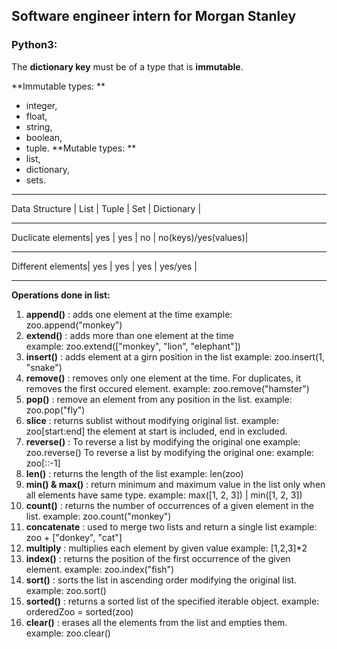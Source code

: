 ## Software engineer intern for Morgan Stanley

### Python3:
The **dictionary key** must be of a type that is **immutable**. 

**Immutable types: **
- integer, 
- float, 
- string,
- boolean,
- tuple. 
**Mutable types: **
- list, 
- dictionary, 
- sets.

____________________________________________________________________
Data Structure    |  List  |  Tuple  |  Set  |  Dictionary          |
____________________________________________________________________
Duclicate elements|  yes   |   yes   |  no   |  no(keys)/yes(values)|
____________________________________________________________________
Different elements|  yes   |   yes   |  yes  |  yes/yes             |
____________________________________________________________________

**Operations done in list:**
1. **append()** : adds one element at the time
example: zoo.append("monkey")  
2. **extend()** : adds more than one element at the time  
example: zoo.extend(["monkey", "lion", "elephant"])
3. **insert()** : adds element at a girn position in the list
example: zoo.insert(1, "snake")
4. **remove()** : removes only one element at the time. For duplicates, it removes the first occured element.
example: zoo.remove("hamster")
5. **pop()** : remove an element from any position in the list.
example: zoo.pop("fly")
6. **slice** : returns sublist without modifying original list.
example: zoo[start:end] the element at start is included, end in excluded.
7. **reverse()** : To reverse a list by modifying the original one
example: zoo.reverse()
To reverse a list by modifying the original one:
example: zoo[::-1]
8. **len()** : returns the length of the list
example: len(zoo) 
9. **min() & max()** : return minimum and maximum value in the list only when all elements have same type.
example: max([1, 2, 3]) | min([1, 2, 3])
10. **count()** : returns the number of occurrences of a given element in the list.
example: zoo.count("monkey")
11. **concatenate** : used to merge two lists and return a single list
example: zoo + ["donkey", "cat"]  
12. **multiply** : multiplies each element by given value
example: [1,2,3]*2
13. **index()** : returns the position of the first occurrence of the given element.
example: zoo.index("fish")
14. **sort()** : sorts the list in ascending order modifying the original list.
example: zoo.sort()
15. **sorted()** : returns a sorted list of the specified iterable object.
example: orderedZoo = sorted(zoo)
17. **clear()** :  erases all the elements from the list and empties them.
example: zoo.clear()




